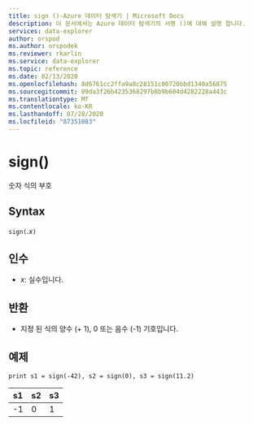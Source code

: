 ```yaml
---
title: sign ()-Azure 데이터 탐색기 | Microsoft Docs
description: 이 문서에서는 Azure 데이터 탐색기의 서명 ()에 대해 설명 합니다.
services: data-explorer
author: orspod
ms.author: orspodek
ms.reviewer: rkarlin
ms.service: data-explorer
ms.topic: reference
ms.date: 02/13/2020
ms.openlocfilehash: 8d6761cc2ffa9a8c28151c00720bbd1340a56875
ms.sourcegitcommit: 09da3f26b4235368297b8b9b604d4282228a443c
ms.translationtype: MT
ms.contentlocale: ko-KR
ms.lasthandoff: 07/28/2020
ms.locfileid: "87351083"
---
```

# <a name="sign"></a>sign()

숫자 식의 부호

## <a name="syntax"></a>Syntax

`sign(`*.x*`)`

## <a name="arguments"></a>인수

* *x*: 실수입니다.

## <a name="returns"></a>반환

* 지정 된 식의 양수 (+ 1), 0 또는 음수 (-1) 기호입니다. 

## <a name="examples"></a>예제

```kusto
print s1 = sign(-42), s2 = sign(0), s3 = sign(11.2)

```

|s1|s2|s3|
|---|---|---|
|-1|0|1|